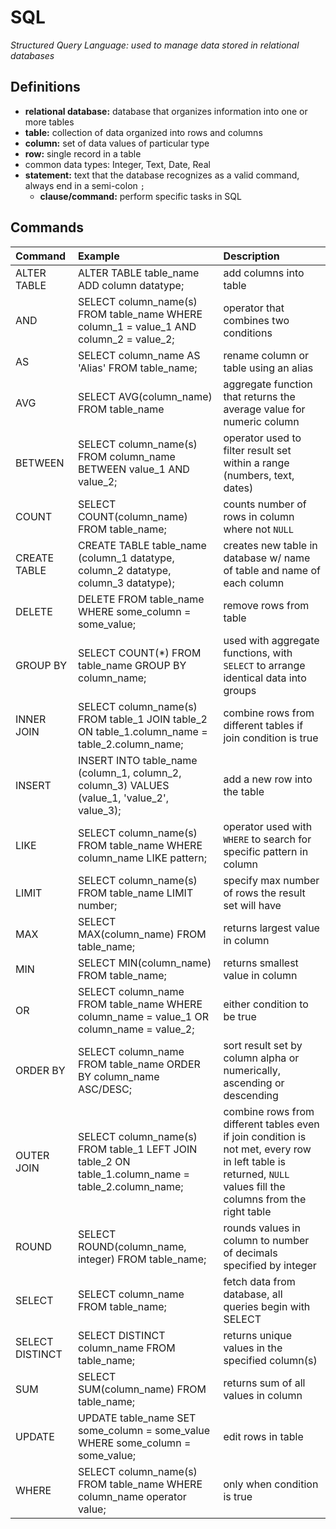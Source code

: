 # SQL
*Structured Query Language: used to manage data stored in relational databases*

## Definitions
* **relational database:** database that organizes information into one or more tables
* **table:** collection of data organized into rows and columns
* **column:** set of data values of particular type
* **row:** single record in a table
* common data types: Integer, Text, Date, Real
* **statement:** text that the database recognizes as a valid command, always end in a semi-colon `;`
  * **clause/command:** perform specific tasks in SQL

## Commands
| Command        | Example        | Description    |
| :------------- | :------------- | :------------- |
| ALTER TABLE | ALTER TABLE table_name ADD column datatype; | add columns into table |
| AND | SELECT column_name(s) FROM table_name WHERE column_1 = value_1 AND column_2 = value_2; | operator that combines two conditions |
| AS | SELECT column_name AS 'Alias' FROM table_name; | rename column or table using an alias |
| AVG | SELECT AVG(column_name) FROM table_name | aggregate function that returns the average value for numeric column |
| BETWEEN | SELECT column_name(s) FROM column_name BETWEEN value_1 AND value_2; | operator used to filter result set within a range (numbers, text, dates) |
| COUNT | SELECT COUNT(column_name) FROM table_name; | counts number of rows in column where not `NULL` |
| CREATE TABLE | CREATE TABLE table_name (column_1 datatype, column_2 datatype, column_3 datatype); | creates new table in database w/ name of table and name of each column |
| DELETE | DELETE FROM table_name WHERE some_column = some_value; | remove rows from table |
| GROUP BY | SELECT COUNT(*) FROM table_name GROUP BY column_name; | used with aggregate functions, with `SELECT` to arrange identical data into groups |
| INNER JOIN | SELECT column_name(s) FROM table_1 JOIN table_2 ON table_1.column_name = table_2.column_name; | combine rows from different tables if join condition is true |
| INSERT | INSERT INTO table_name (column_1, column_2, column_3) VALUES (value_1, 'value_2', value_3); | add a new row into the table |
| LIKE | SELECT column_name(s) FROM table_name WHERE column_name LIKE pattern; | operator used with `WHERE` to search for specific pattern in column |
| LIMIT | SELECT column_name(s) FROM table_name LIMIT number; | specify max number of rows the result set will have |
| MAX | SELECT MAX(column_name) FROM table_name; | returns largest value in column |
| MIN | SELECT MIN(column_name) FROM table_name; | returns smallest value in column |
| OR | SELECT column_name FROM table_name WHERE column_name = value_1 OR column_name = value_2; | either condition to be true |
| ORDER BY | SELECT column_name FROM table_name ORDER BY column_name ASC/DESC; | sort result set by column alpha or numerically, ascending or descending |
| OUTER JOIN | SELECT column_name(s) FROM table_1 LEFT JOIN table_2 ON table_1.column_name = table_2.column_name; | combine rows from different tables even if join condition is not met, every row in left table is returned, `NULL` values fill the columns from the right table |
| ROUND | SELECT ROUND(column_name, integer) FROM table_name; | rounds values in column to number of decimals specified by integer |
| SELECT | SELECT column_name FROM table_name; | fetch data from database, all queries begin with SELECT |
| SELECT DISTINCT | SELECT DISTINCT column_name FROM table_name; | returns unique values in the specified column(s) |
| SUM | SELECT SUM(column_name) FROM table_name; | returns sum of all values in column |
| UPDATE | UPDATE table_name SET some_column = some_value WHERE some_column = some_value; | edit rows in table |
| WHERE | SELECT column_name(s) FROM table_name WHERE column_name operator value; | only when condition is true |  
